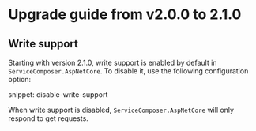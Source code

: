 # Upgrade guide from v2.0.0 to 2.1.0

## Write support

Starting with version 2.1.0, write support is enabled by default in `ServiceComposer.AspNetCore`. To disable it, use the following configuration option:

snippet: disable-write-support

When write support is disabled, `ServiceComposer.AspNetCore` will only respond to get requests.
